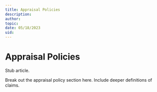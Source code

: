 ```yaml
---
title: Appraisal Policies
description: 
author:
topic: 
date: 05/18/2023
uid:
---
```


# Appraisal Policies

Stub article.

Break out the appraisal policy section here.  Include deeper definitions of claims.  